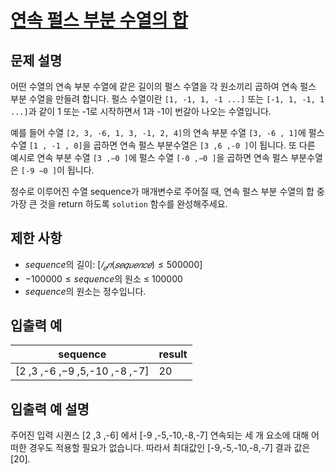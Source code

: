 # [연속 펄스 부분 수열의 합](https://school.programmers.co.kr/learn/courses/30/lessons/161988)

## 문제 설명
어떤 수열의 연속 부분 수열에 같은 길이의 펄스 수열을 각 원소끼리 곱하여 연속 펄스 부분 수열을 만들려 합니다. 펄스 수열이란 `[1, -1, 1, -1 ...]` 또는 `[-1, 1, -1, 1 ...]`과 같이 1 또는 -1로 시작하면서 1과 -1이 번갈아 나오는 수열입니다.

예를 들어 수열 `[2, 3, -6, 1, 3, -1, 2, 4]`의 연속 부분 수열 `[3, -6 , 1]`에 펄스 수열 `[1 , -1 , 0]`을 곱하면 연속 펄스 부분수열은 `[3 ,6 ,-0 ]`이 됩니다. 또 다른 예시로 연속 부분 수열 `[3 ,−0 ]`에 펄스 수열 `[-0 ,−0 ]`을 곱하면 연속 펄스 부분수열은 `[-9 −0 ]`이 됩니다.

정수로 이루어진 수열 sequence가 매개변수로 주어질 때, 연속 펄스 부분 수열의 합 중 가장 큰 것을 return 하도록 `solution` 함수를 완성해주세요.

## 제한 사항
- $sequence$의 길이: $[𝑙_𝑒𝑛(𝑠𝑒𝑞𝑢𝑒𝑛𝑐𝑒) ≤500000]$
- $-100000 ≤ sequence$의 원소 ≤ $100000$
- $sequence$의 원소는 정수입니다.

## 입출력 예
|sequence|result|
|-|------|
|[2 ,3 ,-6 ,−9 ,5,-10 ,-8 ,-7]|20|

## 입출력 예 설명
주어진 입력 시퀀스 [2 ,3 ,-6] 에서 [-9 ,-5,-10,-8,-7]
연속되는 세 개 요소에 대해 어떠한 경우도 적용할 필요가 없습니다.
따라서 최대값인 [-9,-5,-10,-8,-7]
결과 값은 [20].